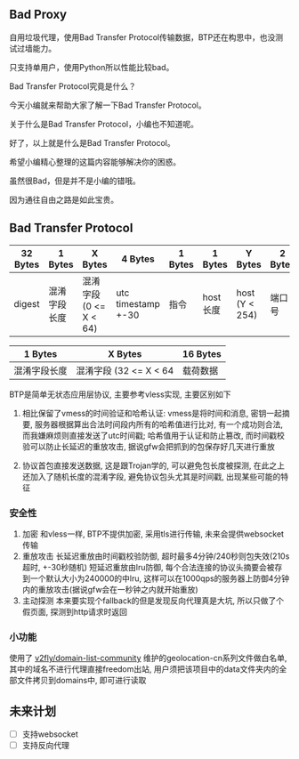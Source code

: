## Bad Proxy
自用垃圾代理，使用Bad Transfer Protocol传输数据，BTP还在构思中，也没测试过墙能力。

只支持单用户，使用Python所以性能比较bad。


Bad Transfer Protocol究竟是什么？

今天小编就来帮助大家了解一下Bad Transfer Protocol。

关于什么是Bad Transfer Protocol，小编也不知道呢。

好了，以上就是什么是Bad Transfer Protocol。

希望小编精心整理的这篇内容能够解决你的困惑。

虽然很Bad，但是并不是小编的错哦。

因为通往自由之路是如此宝贵。


## Bad Transfer Protocol

| 32 Bytes | 1 Bytes | X Bytes            | 4 Bytes            | 1 Bytes | 1 Bytes | Y Bytes        | 2 Bytes | Z bytes |
|----------|---------|--------------------|--------------------|---------|---------|----------------|---------|---------|
| digest   | 混淆字段长度  | 混淆字段 (0 <= X < 64) | utc timestamp +-30 | 指令      | host长度  | host (Y < 254) | 端口号     | 数据载荷    |

| 1 Bytes | X Bytes            | 16 Bytes |
|---------|--------------------|----------|
| 混淆字段长度  | 混淆字段 (32 <= X < 64 | 载荷数据     |

BTP是简单无状态应用层协议, 主要参考vless实现, 主要区别如下
1. 相比保留了vmess的时间验证和哈希认证: vmess是将时间和消息, 密钥一起摘要,
服务器根据算出合法时间段内所有的哈希值进行比对, 有一个成功则合法,
而我嫌麻烦则直接发送了utc时间戳; 哈希值用于认证和防止篡改,
而时间戳校验可以防止长延迟的重放攻击, 据说gfw会把抓到的包保存好几天进行重放

2. 协议首包直接发送数据, 这是跟Trojan学的, 可以避免包长度被探测,
在此之上还加入了随机长度的混淆字段, 避免协议包头尤其是时间戳, 出现某些可能的特征

### 安全性
1. 加密
和vless一样, BTP不提供加密, 采用tls进行传输, 未来会提供websocket传输
2. 重放攻击
长延迟重放由时间戳校验防御, 超时最多4分钟/240秒则包失效(210s超时, +-30秒随机)
短延迟重放由lru防御, 每个合法连接的协议头摘要会被存到一个默认大小为240000的中lru,
这样可以在1000qps的服务器上防御4分钟内的重放攻击(据说gfw会在一秒钟之内就开始重放)
3. 主动探测
本来要实现个fallback的但是发现反向代理真是大坑, 所以只做了个假页面, 探测到http请求时返回

### 小功能
使用了 [v2fly/domain-list-community](https://github.com/v2fly/domain-list-community)
维护的geolocation-cn系列文件做白名单, 其中的域名不进行代理直接freedom出站,
用户须把该项目中的data文件夹内的全部文件拷贝到domains中, 即可进行读取

## 未来计划
- [ ] 支持websocket
- [ ] 支持反向代理
